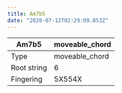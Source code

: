 ```yaml
---
title: Am7b5
date: "2020-07-12T02:29:09.853Z"
---
```


|Am7b5|moveable_chord|
|---|---|
|Type|moveable_chord|
|Root string|6|
|Fingering|5X554X|

